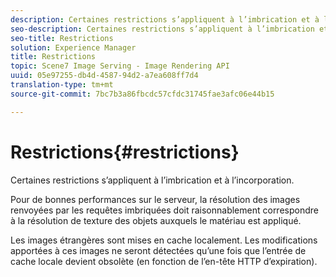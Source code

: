 ```yaml
---
description: Certaines restrictions s’appliquent à l’imbrication et à l’incorporation.
seo-description: Certaines restrictions s’appliquent à l’imbrication et à l’incorporation.
seo-title: Restrictions
solution: Experience Manager
title: Restrictions
topic: Scene7 Image Serving - Image Rendering API
uuid: 05e97255-db4d-4587-94d2-a7ea608ff7d4
translation-type: tm+mt
source-git-commit: 7bc7b3a86fbcdc57cfdc31745fae3afc06e44b15

---
```



# Restrictions{#restrictions}

Certaines restrictions s’appliquent à l’imbrication et à l’incorporation.

Pour de bonnes performances sur le serveur, la résolution des images renvoyées par les requêtes imbriquées doit raisonnablement correspondre à la résolution de texture des objets auxquels le matériau est appliqué.

Les images étrangères sont mises en cache localement. Les modifications apportées à ces images ne seront détectées qu’une fois que l’entrée de cache locale devient obsolète (en fonction de l’en-tête HTTP d’expiration).
